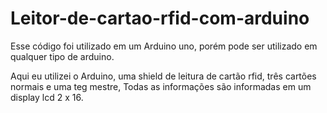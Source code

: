 # Leitor-de-cartao-rfid-com-arduino

Esse código foi utilizado em um Arduino uno, porém pode ser utilizado em qualquer tipo de arduino.

Aqui eu utilizei o Arduino, uma shield de leitura de cartão rfid, três cartões normais e uma teg mestre, Todas as informações são informadas em um display lcd 2 x 16.
